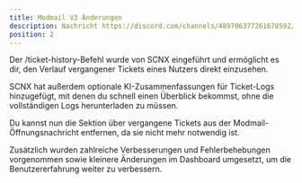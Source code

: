 ```yaml
---
title: Modmail V3 Änderungen
description: Nachricht https://discord.com/channels/489786377261678592/916460015815127081/1379600590270631987
position: 2
---
```

Der /ticket-history-Befehl wurde von SCNX eingeführt und ermöglicht es dir, den Verlauf vergangener Tickets eines Nutzers direkt einzusehen.

SCNX hat außerdem optionale KI-Zusammenfassungen für Ticket-Logs hinzugefügt, mit denen du schnell einen Überblick bekommst, ohne die vollständigen Logs herunterladen zu müssen.

Du kannst nun die Sektion über vergangene Tickets aus der Modmail-Öffnungsnachricht entfernen, da sie nicht mehr notwendig ist.

Zusätzlich wurden zahlreiche Verbesserungen und Fehlerbehebungen vorgenommen sowie kleinere Änderungen im Dashboard umgesetzt, um die Benutzererfahrung weiter zu verbessern.